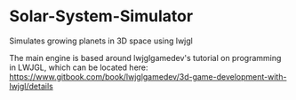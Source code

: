 # Solar-System-Simulator
Simulates growing planets in 3D space using lwjgl

The main engine is based around lwjglgamedev's tutorial on programming in LWJGL, which can be located here:
https://www.gitbook.com/book/lwjglgamedev/3d-game-development-with-lwjgl/details
